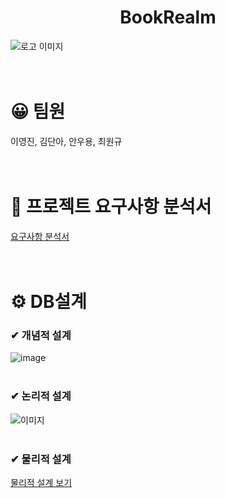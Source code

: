 # <div align="center"> BookRealm </div>

![로고 이미지](https://github.com/choi3179/BookRealm/blob/dev/%ED%9A%8C%EC%9D%98%EB%A1%9D/logo_image.png) <br /><br /><br />


# 😀 팀원
이영진, 김단아, 안우용, 최원규 <br /><br /><br />

# 📝 프로젝트 요구사항 분석서
[요구사항 분석서](https://github.com/choi3179/BookRealm/blob/main/DB%EC%84%A4%EA%B3%84/%EC%9A%94%EA%B5%AC%EC%82%AC%ED%95%AD%20%EB%B6%84%EC%84%9D.txt) <br /><br /><br />

# ⚙ DB설계
<h3>✔ 개념적 설계</h3>

![image](https://github.com/choi3179/BookRealm/assets/145534055/eebaad93-cdd2-422a-aa01-ff4507f995f6) <br /><br />

<h3>✔ 논리적 설계</h3>

![이미지](https://github.com/choi3179/BookRealm/blob/main/DB%EC%84%A4%EA%B3%84/%EB%85%BC%EB%A6%AC%EC%A0%81%20%EC%84%A4%EA%B3%84.png) <br /><br />

<h3>✔ 물리적 설계</h3>

[물리적 설계 보기](https://github.com/choi3179/BookRealm/blob/main/DB%EC%84%A4%EA%B3%84/%EB%AC%BC%EB%A6%AC%EC%A0%81%20%EC%84%A4%EA%B3%84.sql)
